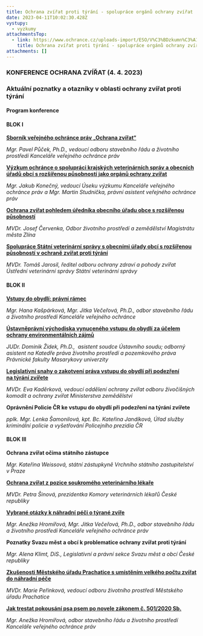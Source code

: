 ```yaml
---
title: Ochrana zvířat proti týrání - spolupráce orgánů ochrany zvířat
date: 2023-04-11T10:02:30.428Z
vystupy:
  - vyzkumy
attachmentsTop:
  - link: https://www.ochrance.cz/uploads-import/ESO/V%C3%BDzkumn%C3%A1%20zpr%C3%A1va%205735-20-MST-13-final%20(1).pdf
    title: Ochrana zvířat proti týrání - spolupráce orgánů ochrany zvířat
attachments: []
---
```

<h3>KONFERENCE OCHRANA ZVÍŘAT (4. 4. 2023)</h3>

<h3>Aktuální poznatky a&nbsp;otazníky v&nbsp;oblasti ochrany zvířat proti týrání</h3>

<h4><strong>Program konference</strong></h4>

<h4>BLOK I</h4>

<p><strong><a href="https://www.ochrance.cz/media/sbornik_ochrana_zvirat.pdf">Sborník veřejného ochránce práv &bdquo;Ochrana zvířat&ldquo; </a></strong></p>

<p><em>Mgr. Pavel Půček, Ph.D., vedoucí odboru stavebního řádu a&nbsp;životního prostředí Kanceláře veřejného ochránce práv</em></p>

<p><strong><a href="https://www.ochrance.cz/dokument/ochrana_zvirat_proti_tyrani_-_spoluprace_organu_ochrany_zvirat/konecny_studnicka_-_vyzkum_ochrance_o_spolupraci_krajskych_veterinarnich_sprav_a_obecnich_uradu_obci_s_rozsirenou_pusobnosti_jako_organu_ochrany_zvirat.pdf">Výzkum ochránce o&nbsp;spolupráci krajských veterinárních správ a&nbsp;obecních úřadů obcí s&nbsp;rozšířenou působností jako orgánů ochrany zvířat</a></strong></p>

<p><em>Mgr. Jakub Konečný, vedoucí Úseku výzkumu Kanceláře veřejného ochránce práv a&nbsp;Mgr. Martin Studnička, právní asistent veřejného ochránce práv</em></p>

<p><strong><a href="https://www.ochrance.cz/dokument/ochrana_zvirat_proti_tyrani_-_spoluprace_organu_ochrany_zvirat/cervenka_-_ochrana_zvirat_pohledem_urednika_obecniho_uradu_obce_s_rozsirenou_pusobnosti.pdf">Ochrana zvířat pohledem úředníka obecního úřadu obce s&nbsp;rozšířenou působností</a></strong></p>

<p><em>MVDr. Josef Červenka,&nbsp;Odbor životního prostředí a&nbsp;zemědělství Magistrátu města Zlína</em></p>

<p><strong><a href="https://www.ochrance.cz/dokument/ochrana_zvirat_proti_tyrani_-_spoluprace_organu_ochrany_zvirat/jarosil_-_spoluprace_statni_veterinarni_spravy_s_obecnimi_urady_obci_s_rozsirenou_pusobnosti_v_ochrane_zvirat_proti_tyrani.pdf">Spolupráce Státní veterinární správy s&nbsp;obecními úřady obcí s&nbsp;rozšířenou působností v&nbsp;ochraně zvířat proti týrání</a></strong></p>

<p><em>MVDr. Tomáš Jarosil, ředitel odboru ochrany zdraví a&nbsp;pohody zvířat Ústřední veterinární správy Státní veterinární správy</em></p>

<h4>BLOK II</h4>

<p><strong><a href="https://www.ochrance.cz/dokument/ochrana_zvirat_proti_tyrani_-_spoluprace_organu_ochrany_zvirat/kasparkova_vecerova_-_vstupy_do_obydli_pravni_ramec.pdf">Vstupy do&nbsp;obydlí: právní rámec</a></strong></p>

<p><em>Mgr. Hana Kašpárková, Mgr. Jitka Večeřová, Ph.D.,&nbsp;odbor stavebního řádu a&nbsp;životního prostředí Kanceláře veřejného ochránce</em></p>

<p><strong><a href="https://www.ochrance.cz/dokument/ochrana_zvirat_proti_tyrani_-_spoluprace_organu_ochrany_zvirat/zidek_-_ustavnepravni_vychodiska_vynuceneho_vstupu_do_obydli_za_ucelem_ochrany_environmentalnich_zajmu.pdf">Ústavněprávní východiska vynuceného vstupu do&nbsp;obydlí za&nbsp;účelem ochrany environmentálních zájmů</a></strong></p>

<p><em>JUDr. Dominik Židek, Ph.D.,&nbsp; asistent soudce Ústavního soudu; odborný asistent na&nbsp;Katedře práva životního prostředí a&nbsp;pozemkového práva Právnické fakulty Masarykovy univerzity</em></p>

<p><strong><a href="https://www.ochrance.cz/dokument/ochrana_zvirat_proti_tyrani_-_spoluprace_organu_ochrany_zvirat/kaderkova_-_legislativni_snahy_o_zakotveni_prava_vstupu_do_obydli_pri_podezreni_na_tyrani_zvirete.pdf">Legislativní snahy o&nbsp;zakotvení práva vstupu do&nbsp;obydlí při&nbsp;podezření na&nbsp;týrání zvířete</a></strong></p>

<p><em>MVDr. Eva Kaděrková, vedoucí oddělení ochrany zvířat odboru živočišných komodit a ochrany zvířat Ministerstva zemědělství</em></p>

<p><strong>Oprávnění Policie ČR ke&nbsp;vstupu do&nbsp;obydlí při&nbsp;podezření na&nbsp;týrání zvířete</strong></p>

<p><em>pplk. Mgr. Lenka Šamonilová, kpt. Bc. Kateřina Jandíková,&nbsp;Úřad služby kriminální policie a vyšetřování Policejního prezidia ČR</em></p>

<h4>BLOK III</h4>

<p><strong>Ochrana zvířat očima státního zástupce </strong></p>

<p><em>Mgr. Kateřina Weissová, státní zástupkyně Vrchního státního zastupitelství v&nbsp;Praze</em></p>

<p><strong><a href="https://www.ochrance.cz/dokument/ochrana_zvirat_proti_tyrani_-_spoluprace_organu_ochrany_zvirat/sinova_-_ochrana_zvirat_z_pozice_soukromeho_veterinarniho_lekare.pdf">Ochrana zvířat z&nbsp;pozice soukromého veterinárního lékaře</a></strong></p>

<p><em>MVDr. Petra Šinová, prezidentka Komory veterinárních lékařů České republiky</em></p>

<p><strong><a href="https://www.ochrance.cz/dokument/ochrana_zvirat_proti_tyrani_-_spoluprace_organu_ochrany_zvirat/vecerova_hromirova_-_vybrane_otazky_k_nahradni_peci_o_tyrane_zvire.pdf">Vybrané otázky k&nbsp;náhradní péči o&nbsp;týrané zvíře</a></strong></p>

<p><em>Mgr. Anežka Hromířová, Mgr. Jitka Večeřová, Ph.D.,&nbsp;odbor stavebního řádu a&nbsp;životního prostředí Kanceláře veřejného ochránce práv</em></p>

<p><strong>Poznatky Svazu měst a&nbsp;obcí k&nbsp;problematice ochrany zvířat proti týrání</strong></p>

<p><em>Mgr. Alena Klimt, DiS.,&nbsp;Legislativní a&nbsp;právní sekce Svazu měst a&nbsp;obcí České republiky</em></p>

<p><strong><a href="https://www.ochrance.cz/dokument/ochrana_zvirat_proti_tyrani_-_spoluprace_organu_ochrany_zvirat/perinkova_-_zkusenosti_mestskeho_uradu_prachatice_s_umistenim_velkeho_poctu_zvirat_do_nahradni_pece.pdf">Zkušenosti Městského úřadu Prachatice s&nbsp;umístěním velkého počtu zvířat do&nbsp;náhradní péče</a></strong></p>

<p><em>MVDr. Marie Peřinková, vedoucí odboru životního prostředí Městského úřadu Prachatice</em></p>

<p><strong><a href="https://www.ochrance.cz/dokument/ochrana_zvirat_proti_tyrani_-_spoluprace_organu_ochrany_zvirat/hromirova_-_jak_trestat_pokousani_psa_psem_po_novele_zakonem.pdf">Jak trestat pokousání psa psem po&nbsp;novele zákonem č.&nbsp;501/2020 Sb.</a></strong></p>

<p><em>Mgr. Anežka Hromířová,&nbsp;odbor stavebního řádu a&nbsp;životního prostředí Kanceláře veřejného ochránce práv</em></p>
